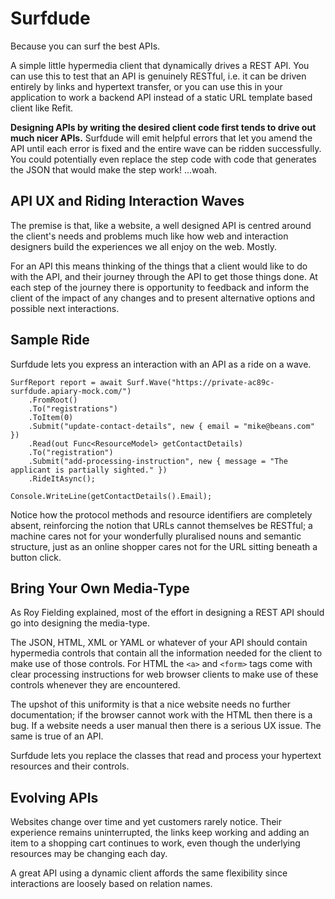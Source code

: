 # Surfdude

Because you can surf the best APIs.

A simple little hypermedia client that dynamically drives a REST API. You can use this to test that an API is genuinely
RESTful, i.e. it can be driven entirely by links and hypertext transfer, or you can use this in your application to work
a backend API instead of a static URL template based client like Refit.

**Designing APIs by writing the desired client code first tends to drive out much nicer APIs.** Surfdude will emit helpful errors that let you amend the API until each error is fixed and the entire wave can be ridden successfully. You could potentially even replace the step code with code that generates the JSON that would make the step work! ...woah.

## API UX and Riding Interaction Waves

The premise is that, like a website, a well designed API is centred around the client's needs and problems 
much like how web and interaction designers build the experiences we all enjoy on the web. Mostly.

For an API this means thinking of the things that a client would like to do with the API, and their journey through the API to get
those things done. At each step of the journey there is opportunity to feedback and inform the client of the impact of
any changes and to present alternative options and possible next interactions.

## Sample Ride

Surfdude lets you express an interaction with an API as a ride on a wave.

	SurfReport report = await Surf.Wave("https://private-ac89c-surfdude.apiary-mock.com/")
		.FromRoot()
		.To("registrations")
		.ToItem(0)
		.Submit("update-contact-details", new { email = "mike@beans.com" })
		.Read(out Func<ResourceModel> getContactDetails)
		.To("registration")
		.Submit("add-processing-instruction", new { message = "The applicant is partially sighted." })
		.RideItAsync();

	Console.WriteLine(getContactDetails().Email);

Notice how the protocol methods and resource identifiers are completely absent, reinforcing the notion that URLs cannot themselves be RESTful; a machine cares not for your wonderfully pluralised nouns and semantic structure, just as an online shopper cares not for the URL sitting beneath a button click.

## Bring Your Own Media-Type

As Roy Fielding explained, most of the effort in designing a REST API should go into designing the media-type.

The JSON, HTML, XML or YAML or whatever of your API should contain hypermedia controls that contain all the information needed for the client to make use of those controls. For HTML the `<a>` and `<form>` tags come with clear processing instructions for web browser
clients to make use of these controls whenever they are encountered.

The upshot of this uniformity is that a nice website needs no further documentation; if the browser cannot work with the
HTML then there is a bug. If a website needs a user manual then there is a serious UX issue. The same is true of an API.

Surfdude lets you replace the classes that read and process your hypertext resources and their controls.

## Evolving APIs

Websites change over time and yet customers rarely notice. Their experience remains uninterrupted, the links keep working
and adding an item to a shopping cart continues to work, even though the underlying resources may be changing each day.

A great API using a dynamic client affords the same flexibility since interactions are loosely based on relation names.
